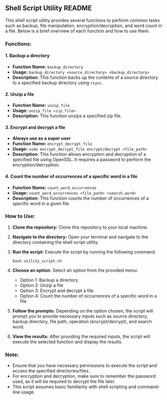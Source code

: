 ## Shell Script Utility README

This shell script utility provides several functions to perform common tasks such as backup, file manipulation, encryption/decryption, and word count in a file. Below is a brief overview of each function and how to use them.

### Functions:

#### 1. Backup a directory
- **Function Name:** `backup_directory`
- **Usage:** `backup_directory <source_directory> <backup_directory>`
- **Description:** This function backs up the contents of a source directory to a specified backup directory using `rsync`.

#### 2. Unzip a file
- **Function Name:** `unzip_file`
- **Usage:** `unzip_file <zip_file>`
- **Description:** This function unzips a specified zip file.

#### 3. Encrypt and decrypt a file
- **Always use as a super user**
- **Function Name:** `encrypt_decrypt_file`
- **Usage:** `sudo encrypt_decrypt_file encrypt/decrypt <file_path>`
- **Description:** This function allows encryption and decryption of a specified file using OpenSSL. It requires a password to perform the encryption/decryption.

#### 4. Count the number of occurrences of a specific word in a file
- **Function Name:** `count_word_occurrences`
- **Usage:** `count_word_occurrences <file_path> <search_word>`
- **Description:** This function counts the number of occurrences of a specific word in a given file.

### How to Use:

1. **Clone the repository:** Clone this repository to your local machine.

2. **Navigate to the directory:** Open your terminal and navigate to the directory containing the shell script utility.

3. **Run the script:** Execute the script by running the following command:
   ```
   bash utility_script.sh
   ```

4. **Choose an option:** Select an option from the provided menu:
   - Option 1: Backup a directory
   - Option 2: Unzip a file
   - Option 3: Encrypt and decrypt a file
   - Option 4: Count the number of occurrences of a specific word in a file

5. **Follow the prompts:** Depending on the option chosen, the script will prompt you to provide necessary inputs such as source directory, backup directory, file path, operation (encrypt/decrypt), and search word.

6. **View the results:** After providing the required inputs, the script will execute the selected function and display the results.

### Note:

- Ensure that you have necessary permissions to execute the script and access the specified directories/files.
- For encryption and decryption, make sure to remember the password used, as it will be required to decrypt the file later.
- This script assumes basic familiarity with shell scripting and command-line usage.
